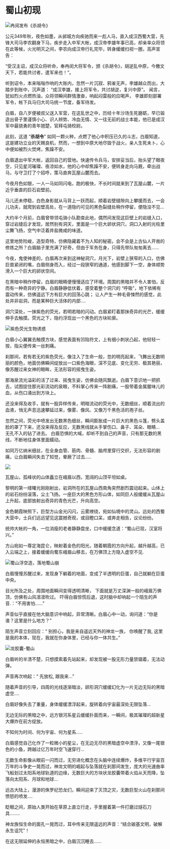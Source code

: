 # 蜀山初现

![冉闵发布《杀胡令》](../.gitbook/assets/123.jpg)

公元349年秋，夜色如墨，从邺城方向疾驰而来一彪人马，直入成汉西蜀大营，先锋大司马李农翻身下马，疾步走入中军大帐，成汉帝李雄年事已高，却亲率众将领在此等候，火光明灭之间，李农向成汉帝行礼完毕，转身缓缓扫视一圈，高声宣告：

“受汉主诏，成汉众将听命，奉冉闵大将军令，颁《杀胡令》，胡逆乱中原，今檄文天下，若能共讨者，遣军来也！”。



听到诏令，本来嗡嗡作响的大账内，忽然一片沉寂、鸦雀无声，李雄越众而出，大踏步到账中，沉声道： “成汉李雄，接上将军令，共讨胡逆，复兴中原”。 闻言，犹如烈火点燃热油，众将领瞬间群情激奋，响起闷雷般的应喝声， 李雄即刻部署军令，帐下兵马归大司马统一节度，备军待发。



白眉，自八岁便被叔父送入军营，在这乱世之中，历经十年沙场生死磨砺，早已锻造出骨子里谨慎小心、识人辨势、冷血无情、又一往无前的战士本能，他已是成汉军中最骁勇的青年翘楚，官拜屯骑校尉。

此刻，这道 “**杀胡令**” 如同一颗火种，点燃了他心中积压已久的斗志，白眉知道，这是建功立业的天赐良机，然而，一想到中原大地尽毁于战火，亲人生死未卜，心中便如被烈火焚烤，焦躁不安。



白眉退出中军大帐，返回自己的营地。快速传令兵马，安排妥当后，抬头望了眼夜空，只见星河璀璨、夜凉如水，他的心中却焦躁不安，便转身走向马厩，牵出战马，与守卫打了个招呼，策马直奔瓦屋山麓而去。



今夜月色如银，一人一马如同闪电，跑的极快，不长时间就来到了瓦屋山麓，一片近乎垂直的巨石岩壁前。&#x20;

马儿还未停稳，白色身影就从马背上一跃而起，顺着岩壁缝隙向上攀援而去，一会儿功夫，就爬到岩壁高处，在一道隐约可见的黑色裂缝处稍作停留，便隐没不见...



大约半个月前，白眉曾带领屯骑小队勘查此地，偶然间发现这巨壁上的岩缝入口，穿过岩缝后才发现，居然别有洞天，里面是一个巨大卵状洞穴，洞口入射的光柱里尘舞飞扬，空气中泛着井盐微咸的味道。

这里地势险峻，造型奇特，仿佛隐藏着不为人知的秘密。会不会是上古仙人开凿的修炼之所？白眉脑子里充满了好奇，但由于军务在身，只得先带队匆匆离去......



今夜，鬼使神差的，白眉再次来到这神秘洞穴，月光下，岩壁上狭窄的入口，仿佛巨兽紧闭的嘴，白眉侧身而入，经过一段狭窄的通道，他感到脚下一空，身体顺势滑入一个巨大的卵状空间。

在黑暗中稍作停留，白眉的眼睛便慢慢适应了环境。周围的黑暗并不令人害怕，反而有一种奇异的宁静。白眉静静低伏着，感受着整个洞穴的 “呼吸”，地下依稀有震动传来，仿佛遥远下方有巨大的回荡心跳； 让人产生一种毛骨悚然的感觉，此处并非岩洞，而是某种巨大活体的内部....



洞穴深处，一抹紫色的荧光，若明若暗的闪动。白眉紧盯着那抹奇异的光芒，缓缓伸手去触摸。荧光之下，隐约浮现出一个黑色的方块轮廓。

![紫色荧光生物诱惑](../.gitbook/assets/maxresdefault.jpeg)

白眉小心翼翼去触摸方块，感觉表面有凹陷符文，上有细小刺状凸起，他轻轻一按，指尖便传来一丝刺痛。

刹那间，若有若无的紫色荧光，像注入了生命一般，忽的明亮起来，飞舞出无数明丽的颜色，地面仿佛瞬间绽放出一口紫色海眼，深不见底、变化无穷、极其艳丽，像苏醒过来女神的眼眸，无法形容的摇曳生姿。

那海泉流光溢彩的活了过来、摇曳生姿，仿佛会随风飘逝。白眉下意识地一把抓去，试图捉住那光彩流动的泉眼，不料掌心传来一阵剧痛，一股带着金属腥味儿的血，从伤口涌出到方块上。

还没来得及收手，就有一股异样传来，明暗流动的荧光中，无数细丝，顺着流出的血液，悄无声息迅速攀延过来，像雾、像风、又像万千黑色活的孢子丝。



忽然之间，荧光中喷发出无数黑色细丝，瞬间膨胀成一片巨大的黑色斗篷，劈头盖脸的罩了下来，还没来得及反应，无数黑线就从手掌伤口、鼻子、耳朵、眼睛... 无孔不入的钻了进去。 白眉恐惧的大喊，却听不到自己的声音，只有那无数的黑线，不断地往身体里面蠕动。



如同万亿纳米细丝，在全身血管、筋肉、骨髓、脑颅里穿行交织，无法形容的剧痛，让白眉瞬间失去了知觉，晕厥了过去.....

![](../.gitbook/assets/仙山.jpeg)

瓦屋山，孤峰状的山体矗立在峨眉以西，宽阔的山顶平坦如桌。

黎明的第一缕曙光刚刚射出，岩洞所在的瓦屋山西南角突然剧烈震动起来。山体上的岩石纷纷滚落，尘土飞扬。一座巨大的黑色方形山体，如同巨人般缓缓从瓦屋山上升起，底部放射出奇异的青色光芒，升向高空。



金色朝霞映照下，巨型方山金光闪闪，云雾缭绕，宛如仙境中的灵山。远处的西蜀大营中，士兵们远远望见这震撼奇观，或目瞪口呆，或奔走相告，议论纷纷。

统帅大帐的一角，一位消瘦的老者静静盘坐，口中缓缓念道：“蜀山已现，汉室将兴。”



方山宛如一尊定海昆仑，映射着金色的阳光，随着朝霞的方向升起，越升越高，已入云端之上，接着缓缓向蜀东峨眉山移去，在万佛顶上方隐入虚空不见.



![蜀山浮空造，落地蜀山崩                                    ](../.gitbook/assets/1000.jpeg)

白眉慢慢苏醒过来，发现身下躺着的地面，变成了半透明的巨蛋，自己就躺在巨蛋中央。

目光所及之处，周围地面瞬间变得透明清晰， 下面就是万丈深渊一般的峨眉万佛顶，仿佛有山风凛凛吹过。 吓得白眉惊慌后退，这时脑中却响起一个陌生的声音.：“不用害怕......”



声音似乎直接在他大脑意识中响起，异常清晰。白眉心中一动，询问道：“你是谁？这里是什么地方？”

陌生声音立刻回应：“ 别担心，我是来自遥远天外的神龙一族， 你唤醒了我,  这里是我的本体，现在，我就在你身体里，已经与你一体共生。”

![ 龙胶囊-蜀山](../.gitbook/assets/1.png)

白眉听的半清不楚，只想摸索着先站起来，却发现被一股无形力量禁锢着，无法动弹。&#x20;

声音再次响起：“ 先放松, 跟我来...”

随着声音的引导，四周的光线逐渐暗淡，卵形洞穴缓缓幻化为一片无边无际的黑暗虚空....&#x20;

白眉好像失去了重量，身体缓缓漂浮起来，旋转着向宇宙最深处无限坠落...

无边无际的黑暗之中，远方银河系星云缓缓扑面而来，一瞬间，极其璀璨的超新星大爆炸在前方绽放。

&#x20;不知何为时间、何为宇宙、何为星系.....&#x20;

白眉感觉自己化作了一粒微小的星尘，在无边无尽的黑暗虚空中漂浮，又像一尾银色的小鱼，跨越过亿万年时空飞速穿行...&#x20;

无数生命影像从眼前一闪而过，无穷进化概念在头脑中连续爆炸，多维平行宇宙百万年的斗争史一晃而过，神龙文明的崛起与坠落就在刹那间发生，庞大的光速曲率飞船划过太阳系地球轨道的边缘，无数巨大的方块状龙胶囊带着火焰从天而降，坠落向太阳系、月球和地球...&#x20;

远古大陆上，漫游的侏罗纪恐龙们，瞬间迎来了灭顶之灾，无数巨型火山在刹那间愤怒的喷发....

眨眼之间，原始人类开始在草原上直立行走，手里握着第一件打磨过燧石刀具........&#x20;

神龙族恒生命的面孔一晃而过，耳中传来无限遥远的声音：“结合碳基文明，破解永生诅咒”！

在这无限延伸的永恒黑暗之中，白眉沉沉睡去......

